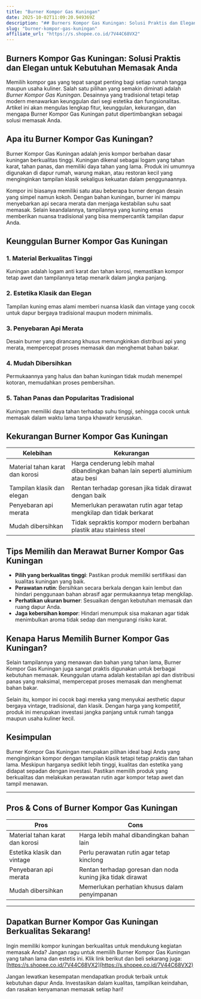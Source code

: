 ```yaml
---
title: "Burner Kompor Gas Kuningan"
date: 2025-10-02T11:09:20.949369Z
description: "## Burners Kompor Gas Kuningan: Solusi Praktis dan Elegan untuk Kebutuhan Memasak Anda..."
slug: "burner-kompor-gas-kuningan"
affiliate_url: "https://s.shopee.co.id/7V44C68VX2"
---
```

## Burners Kompor Gas Kuningan: Solusi Praktis dan Elegan untuk Kebutuhan Memasak Anda

Memilih kompor gas yang tepat sangat penting bagi setiap rumah tangga maupun usaha kuliner. Salah satu pilihan yang semakin diminati adalah *Burner Kompor Gas Kuningan*. Desainnya yang tradisional tetapi tetap modern menawarkan keunggulan dari segi estetika dan fungsionalitas. Artikel ini akan mengulas lengkap fitur, keunggulan, kekurangan, dan mengapa Burner Kompor Gas Kuningan patut dipertimbangkan sebagai solusi memasak Anda.

## Apa itu Burner Kompor Gas Kuningan?

Burner Kompor Gas Kuningan adalah jenis kompor berbahan dasar kuningan berkualitas tinggi. Kuningan dikenal sebagai logam yang tahan karat, tahan panas, dan memiliki daya tahan yang lama. Produk ini umumnya digunakan di dapur rumah, warung makan, atau restoran kecil yang menginginkan tampilan klasik sekaligus kekuatan dalam penggunaannya.

Kompor ini biasanya memiliki satu atau beberapa burner dengan desain yang simpel namun kokoh. Dengan bahan kuningan, burner ini mampu menyebarkan api secara merata dan menjaga kestabilan suhu saat memasak. Selain keandalannya, tampilannya yang kuning emas memberikan nuansa tradisional yang bisa mempercantik tampilan dapur Anda.

## Keunggulan Burner Kompor Gas Kuningan

### 1. Material Berkualitas Tinggi

Kuningan adalah logam anti karat dan tahan korosi, memastikan kompor tetap awet dan tampilannya tetap menarik dalam jangka panjang.

### 2. Estetika Klasik dan Elegan

Tampilan kuning emas alami memberi nuansa klasik dan vintage yang cocok untuk dapur bergaya tradisional maupun modern minimalis.

### 3. Penyebaran Api Merata

Desain burner yang dirancang khusus memungkinkan distribusi api yang merata, mempercepat proses memasak dan menghemat bahan bakar.

### 4. Mudah Dibersihkan

Permukaannya yang halus dan bahan kuningan tidak mudah menempel kotoran, memudahkan proses pembersihan.

### 5. Tahan Panas dan Popularitas Tradisional

Kuningan memiliki daya tahan terhadap suhu tinggi, sehingga cocok untuk memasak dalam waktu lama tanpa khawatir kerusakan.

## Kekurangan Burner Kompor Gas Kuningan

| **Kelebihan** | **Kekurangan** |
|---|---|
| Material tahan karat dan korosi | Harga cenderung lebih mahal dibandingkan bahan lain seperti aluminium atau besi |
| Tampilan klasik dan elegan | Rentan terhadap goresan jika tidak dirawat dengan baik |
| Penyebaran api merata | Memerlukan perawatan rutin agar tetap mengkilap dan tidak berkarat |
| Mudah dibersihkan | Tidak sepraktis kompor modern berbahan plastik atau stainless steel |

## Tips Memilih dan Merawat Burner Kompor Gas Kuningan

- **Pilih yang berkualitas tinggi**: Pastikan produk memiliki sertifikasi dan kualitas kuningan yang baik.
- **Perawatan rutin**: Bersihkan secara berkala dengan kain lembut dan hindari penggunaan bahan abrasif agar permukaannya tetap mengkilap.
- **Perhatikan ukuran burner**: Sesuaikan dengan kebutuhan memasak dan ruang dapur Anda.
- **Jaga kebersihan kompor**: Hindari menumpuk sisa makanan agar tidak menimbulkan aroma tidak sedap dan mengurangi risiko karat.

## Kenapa Harus Memilih Burner Kompor Gas Kuningan?

Selain tampilannya yang menawan dan bahan yang tahan lama, Burner Kompor Gas Kuningan juga sangat praktis digunakan untuk berbagai kebutuhan memasak. Keunggulan utama adalah kestabilan api dan distribusi panas yang maksimal, mempercepat proses memasak dan menghemat bahan bakar.

Selain itu, kompor ini cocok bagi mereka yang menyukai aesthetic dapur bergaya vintage, tradisional, dan klasik. Dengan harga yang kompetitif, produk ini merupakan investasi jangka panjang untuk rumah tangga maupun usaha kuliner kecil.

## Kesimpulan

Burner Kompor Gas Kuningan merupakan pilihan ideal bagi Anda yang menginginkan kompor dengan tampilan klasik tetapi tetap praktis dan tahan lama. Meskipun harganya sedikit lebih tinggi, kualitas dan estetika yang didapat sepadan dengan investasi. Pastikan memilih produk yang berkualitas dan melakukan perawatan rutin agar kompor tetap awet dan tampil menawan.

--- 

## Pros & Cons of Burner Kompor Gas Kuningan

| **Pros** | **Cons** |
| --- | --- |
| Material tahan karat dan korosi | Harga lebih mahal dibandingkan bahan lain |
| Estetika klasik dan vintage | Perlu perawatan rutin agar tetap kinclong |
| Penyebaran api merata | Rentan terhadap goresan dan noda kuning jika tidak dirawat |
| Mudah dibersihkan | Memerlukan perhatian khusus dalam penyimpanan |

---

## Dapatkan Burner Kompor Gas Kuningan Berkualitas Sekarang!

Ingin memiliki kompor kuningan berkualitas untuk mendukung kegiatan memasak Anda? Jangan ragu untuk memilih Burner Kompor Gas Kuningan yang tahan lama dan estetis ini. Klik link berikut dan beli sekarang juga: [https://s.shopee.co.id/7V44C68VX2](https://s.shopee.co.id/7V44C68VX2)

Jangan lewatkan kesempatan mendapatkan produk terbaik untuk kebutuhan dapur Anda. Investasikan dalam kualitas, tampilkan keindahan, dan rasakan kenyamanan memasak setiap hari!